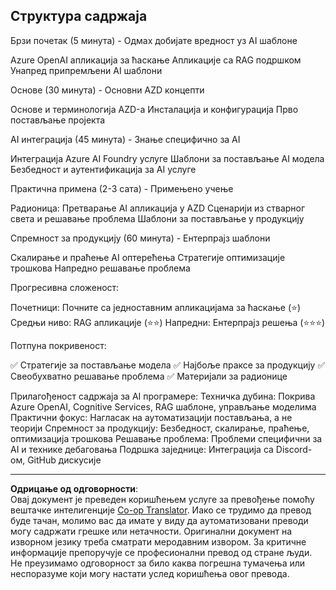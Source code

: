 <!--
CO_OP_TRANSLATOR_METADATA:
{
  "original_hash": "f043362c5ed91c41a815609e4f16bd48",
  "translation_date": "2025-09-12T22:58:38+00:00",
  "source_file": "course-outline.md",
  "language_code": "sr"
}
-->
## Структура садржаја

Брзи почетак (5 минута) - Одмах добијате вредност уз AI шаблоне

Azure OpenAI апликација за ћаскање
Апликације са RAG подршком
Унапред припремљени AI шаблони

Основе (30 минута) - Основни AZD концепти

Основе и терминологија AZD-а
Инсталација и конфигурација
Прво постављање пројекта

AI интеграција (45 минута) - Знање специфично за AI

Интеграција Azure AI Foundry услуге
Шаблони за постављање AI модела
Безбедност и аутентификација за AI услуге

Практична примена (2-3 сата) - Примењено учење

Радионица: Претварање AI апликација у AZD
Сценарији из стварног света и решавање проблема
Шаблони за постављање у продукцију

Спремност за продукцију (60 минута) - Ентерпрајз шаблони

Скалирање и праћење AI оптерећења
Стратегије оптимизације трошкова
Напредно решавање проблема

Прогресивна сложеност:

Почетници: Почните са једноставним апликацијама за ћаскање (⭐)
Средњи ниво: RAG апликације (⭐⭐)
Напредни: Ентерпрајз решења (⭐⭐⭐)

Потпуна покривеност:

✅ Стратегије за постављање модела
✅ Најбоље праксе за продукцију
✅ Свеобухватно решавање проблема
✅ Материјали за радионице

Прилагођеност садржаја за AI програмере:
Техничка дубина: Покрива Azure OpenAI, Cognitive Services, RAG шаблоне, управљање моделима
Практични фокус: Нагласак на аутоматизацији постављања, а не теорији
Спремност за продукцију: Безбедност, скалирање, праћење, оптимизација трошкова
Решавање проблема: Проблеми специфични за AI и технике дебаговања
Подршка заједнице: Интеграција са Discord-ом, GitHub дискусије

---

**Одрицање од одговорности**:  
Овај документ је преведен коришћењем услуге за превођење помоћу вештачке интелигенције [Co-op Translator](https://github.com/Azure/co-op-translator). Иако се трудимо да превод буде тачан, молимо вас да имате у виду да аутоматизовани преводи могу садржати грешке или нетачности. Оригинални документ на изворном језику треба сматрати меродавним извором. За критичне информације препоручује се професионални превод од стране људи. Не преузимамо одговорност за било каква погрешна тумачења или неспоразуме који могу настати услед коришћења овог превода.